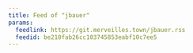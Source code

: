 ```yaml
---
title: Feed of "jbauer"
params:
  feedlink: https://git.merveilles.town/jbauer.rss
  feedid: be210fab26cc103745853eabf10c7ee5
---
```

